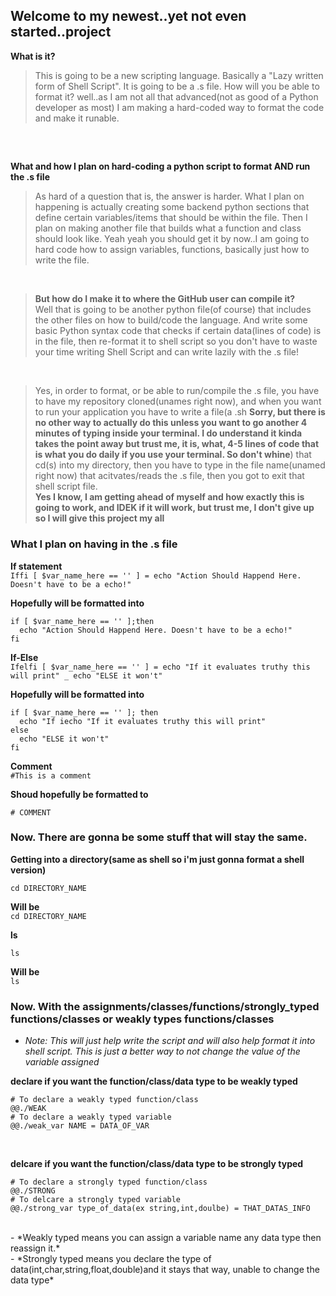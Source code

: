 ## Welcome to my newest..yet not even started..project

__What is it?__
> This is going to be a new scripting language. Basically a "Lazy written form of Shell Script". It is going to be a .s file.
How will you be able to format it? well..as I am not all that advanced(not as good of a Python developer as most) I am making a
hard-coded way to format the code and make it runable.
## ##
<br>


__What and how I plan on hard-coding a python script to format AND run the .s file__
<br>
> As hard of a question that is, the answer is harder. What I plan on happening is actually creating some backend python sections
that define certain variables/items that should be within the file. Then I plan on making another file that builds what a function
and class should look like. Yeah yeah you should get it by now..I am going to hard code how to assign variables, functions, basically just how to write the file.

<br>

> __But how do I make it to where the GitHub user can compile it?__ <br>Well that is going to be another python file(of course) that includes the other files on how to build/code the language. And write some basic Python syntax code that checks if certain data(lines of code) is in the file, then re-format it to shell script so you don't have to waste your time writing Shell Script and can write lazily with the .s file!

<br>

> Yes, in order to format, or be able to run/compile the .s file, you have to have my repository cloned(unames right now), and when you want to run your application you have to write a file(a .sh __Sorry, but there is no other way to actually do this unless you want to go another 4 minutes of typing inside your terminal. I do understand it kinda takes the point away but trust me, it is, what, 4-5 lines of code that is what you do daily if you use your terminal. So don't whine__) that cd(s) into my directory, then you have to type in the file name(unamed right now) that acitvates/reads the .s file, then you got to exit that shell script file.<br>__Yes I know, I am getting ahead of myself and how exactly this is going to work, and IDEK if it will work, but trust me, I don't give up so I will give this project my all__


### What I plan on having in the .s file

__If statement__<br>
```Iffi [ $var_name_here == '' ] = echo "Action Should Happend Here. Doesn't have to be a echo!"```

__Hopefully will be formatted into__
```shell
if [ $var_name_here == '' ];then
  echo "Action Should Happend Here. Doesn't have to be a echo!"
fi
```
__If-Else__<br>
```Ifelfi [ $var_name_here == '' ] = echo "If it evaluates truthy this will print" _ echo "ELSE it won't"```

__Hopefully will be formatted into__
```shell
if [ $var_name_here == '' ]; then
  echo "If iecho "If it evaluates truthy this will print"
else
  echo "ELSE it won't"
fi
```
  
__Comment__<br>
``` #This is a comment ```

__Shoud hopefully be formatted to__
```shell
# COMMENT
```

### Now. There are gonna be some stuff that will stay the same.
__Getting into a directory(same as shell so i'm just gonna format a shell version)__<br>
```shell
cd DIRECTORY_NAME
```
__Will be__<br>
``` cd DIRECTORY_NAME ```

__ls__<br>
```shell
ls
```

__Will be__<br>
``` ls ```

### Now. With the assignments/classes/functions/strongly_typed functions/classes or weakly types functions/classes

- *Note: This will just help write the script and will also help format it into shell script. This is just a better way to not change the value of the variable assigned*

__declare if you want the function/class/data type to be weakly typed__<br>
``` 
# To declare a weakly typed function/class
@@./WEAK 
# To declare a weakly typed variable
@@./weak_var NAME = DATA_OF_VAR
```
<br>

__delcare if you want the function/class/data type to be strongly typed__<br>
``` 
# To declare a strongly typed function/class
@@./STRONG 
# To delcare a strongly typed variable
@@./strong_var type_of_data(ex string,int,doulbe) = THAT_DATAS_INFO
```
<br>
- *Weakly typed means you can assign a variable name any data type then reassign it.*<br>
- *Strongly typed means you declare the type of data(int,char,string,float,double)and it stays that way, unable to change the data type*
